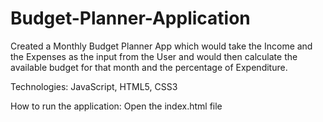 # Budget-Planner-Application
Created a Monthly Budget Planner App which would take the Income and the Expenses as the 
input from the User and would then calculate the available budget for that month and the percentage of 
Expenditure.    

Technologies: JavaScript, HTML5, CSS3

How to run the application:
Open the index.html file
